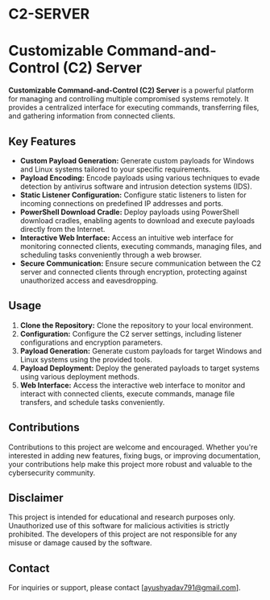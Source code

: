 # C2-SERVER
# Customizable Command-and-Control (C2) Server


**Customizable Command-and-Control (C2) Server** is a powerful platform for managing and controlling multiple compromised systems remotely. It provides a centralized interface for executing commands, transferring files, and gathering information from connected clients.

## Key Features

- **Custom Payload Generation:** Generate custom payloads for Windows and Linux systems tailored to your specific requirements.
- **Payload Encoding:** Encode payloads using various techniques to evade detection by antivirus software and intrusion detection systems (IDS).
- **Static Listener Configuration:** Configure static listeners to listen for incoming connections on predefined IP addresses and ports.
- **PowerShell Download Cradle:** Deploy payloads using PowerShell download cradles, enabling agents to download and execute payloads directly from the Internet.
- **Interactive Web Interface:** Access an intuitive web interface for monitoring connected clients, executing commands, managing files, and scheduling tasks conveniently through a web browser.
- **Secure Communication:** Ensure secure communication between the C2 server and connected clients through encryption, protecting against unauthorized access and eavesdropping.

## Usage

1. **Clone the Repository:** Clone the repository to your local environment.
2. **Configuration:** Configure the C2 server settings, including listener configurations and encryption parameters.
3. **Payload Generation:** Generate custom payloads for target Windows and Linux systems using the provided tools.
4. **Payload Deployment:** Deploy the generated payloads to target systems using various deployment methods.
5. **Web Interface:** Access the interactive web interface to monitor and interact with connected clients, execute commands, manage file transfers, and schedule tasks conveniently.

## Contributions

Contributions to this project are welcome and encouraged. Whether you're interested in adding new features, fixing bugs, or improving documentation, your contributions help make this project more robust and valuable to the cybersecurity community.

## Disclaimer

This project is intended for educational and research purposes only. Unauthorized use of this software for malicious activities is strictly prohibited. The developers of this project are not responsible for any misuse or damage caused by the software.


## Contact

For inquiries or support, please contact [ayushyadav791@gmail.com].
